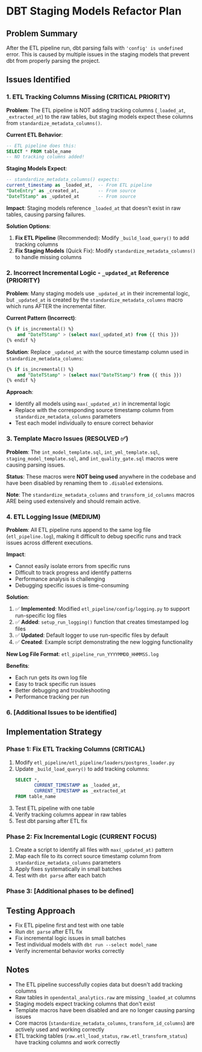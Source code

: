 # DBT Staging Models Refactor Plan

## Problem Summary
After the ETL pipeline run, dbt parsing fails with `'config' is undefined` error. This is caused by multiple issues in the staging models that prevent dbt from properly parsing the project.

## Issues Identified

### 1. ETL Tracking Columns Missing (CRITICAL PRIORITY)
**Problem**: The ETL pipeline is NOT adding tracking columns (`_loaded_at`, `_extracted_at`) to the raw tables, but staging models expect these columns from `standardize_metadata_columns()`.

**Current ETL Behavior**:
```sql
-- ETL pipeline does this:
SELECT * FROM table_name
-- NO tracking columns added!
```

**Staging Models Expect**:
```sql
-- standardize_metadata_columns() expects:
current_timestamp as _loaded_at,  -- From ETL pipeline
"DateEntry" as _created_at,       -- From source
"DateTStamp" as _updated_at       -- From source
```

**Impact**: Staging models reference `_loaded_at` that doesn't exist in raw tables, causing parsing failures.

**Solution Options**:
1. **Fix ETL Pipeline** (Recommended): Modify `_build_load_query()` to add tracking columns
2. **Fix Staging Models** (Quick Fix): Modify `standardize_metadata_columns()` to handle missing columns

### 2. Incorrect Incremental Logic - `_updated_at` Reference (PRIORITY)
**Problem**: Many staging models use `_updated_at` in their incremental logic, but `_updated_at` is created by the `standardize_metadata_columns` macro which runs AFTER the incremental filter.

**Current Pattern (Incorrect)**:
```sql
{% if is_incremental() %}
    and "DateTStamp" > (select max(_updated_at) from {{ this }})
{% endif %}
```

**Solution**: Replace `_updated_at` with the source timestamp column used in `standardize_metadata_columns`:
```sql
{% if is_incremental() %}
    and "DateTStamp" > (select max("DateTStamp") from {{ this }})
{% endif %}
```

**Approach**: 
- Identify all models using `max(_updated_at)` in incremental logic
- Replace with the corresponding source timestamp column from `standardize_metadata_columns` parameters
- Test each model individually to ensure correct behavior

### 3. Template Macro Issues (RESOLVED ✅)
**Problem**: The `int_model_template.sql`, `int_yml_template.sql`, `staging_model_template.sql`, and `int_quality_gate.sql` macros were causing parsing issues.

**Status**: These macros were **NOT being used** anywhere in the codebase and have been disabled by renaming them to `.disabled` extensions.

**Note**: The `standardize_metadata_columns` and `transform_id_columns` macros ARE being used extensively and should remain active.

### 4. ETL Logging Issue (MEDIUM)
**Problem**: All ETL pipeline runs append to the same log file (`etl_pipeline.log`), making it difficult to debug specific runs and track issues across different executions.

**Impact**: 
- Cannot easily isolate errors from specific runs
- Difficult to track progress and identify patterns
- Performance analysis is challenging
- Debugging specific issues is time-consuming

**Solution**: 
1. ✅ **Implemented**: Modified `etl_pipeline/config/logging.py` to support run-specific log files
2. ✅ **Added**: `setup_run_logging()` function that creates timestamped log files
3. ✅ **Updated**: Default logger to use run-specific files by default
4. ✅ **Created**: Example script demonstrating the new logging functionality

**New Log File Format**: `etl_pipeline_run_YYYYMMDD_HHMMSS.log`

**Benefits**:
- Each run gets its own log file
- Easy to track specific run issues
- Better debugging and troubleshooting
- Performance tracking per run

### 6. [Additional Issues to be identified]

## Implementation Strategy

### Phase 1: Fix ETL Tracking Columns (CRITICAL)
1. Modify `etl_pipeline/etl_pipeline/loaders/postgres_loader.py`
2. Update `_build_load_query()` to add tracking columns:
   ```sql
   SELECT *, 
          CURRENT_TIMESTAMP as _loaded_at,
          CURRENT_TIMESTAMP as _extracted_at
   FROM table_name
   ```
3. Test ETL pipeline with one table
4. Verify tracking columns appear in raw tables
5. Test dbt parsing after ETL fix

### Phase 2: Fix Incremental Logic (CURRENT FOCUS)
1. Create a script to identify all files with `max(_updated_at)` pattern
2. Map each file to its correct source timestamp column from `standardize_metadata_columns` parameters
3. Apply fixes systematically in small batches
4. Test with `dbt parse` after each batch

### Phase 3: [Additional phases to be defined]

## Testing Approach
- Fix ETL pipeline first and test with one table
- Run `dbt parse` after ETL fix
- Fix incremental logic issues in small batches
- Test individual models with `dbt run --select model_name`
- Verify incremental behavior works correctly

## Notes
- The ETL pipeline successfully copies data but doesn't add tracking columns
- Raw tables in `opendental_analytics.raw` are missing `_loaded_at` columns
- Staging models expect tracking columns that don't exist
- Template macros have been disabled and are no longer causing parsing issues
- Core macros (`standardize_metadata_columns`, `transform_id_columns`) are actively used and working correctly
- ETL tracking tables (`raw.etl_load_status`, `raw.etl_transform_status`) have tracking columns and work correctly 